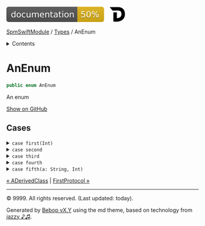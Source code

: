 <!--
Bebop simple MD theme
Copyright 2020 Bebop Authors
Licensed under MIT (https://github.com/johnfairh/Bebop/blob/master/LICENSE)
-->
![50%](../badge.svg)
[![Open in Dash](../img/dash.svg)](dash-feed://https%3A%2F%2Fwww%2Egoogle%2Ecom%2F)


[SpmSwiftModule](../index.md)
 / [Types](../types.md?swift) / AnEnum


<details>
<summary>Contents</summary>


[Types](../types.md?swift)

  * [ABaseClass](../types/abaseclass.md?swift)


  * [ADerivedClass](../types/aderivedclass.md?swift)


  * AnEnum


  * [FirstProtocol](../types/firstprotocol1.md?swift)


  * [GenericBase](../types/genericbase.md?swift)


  * [Nop](../types/nop.md?swift)


  * [PropertyWrapperClient](../types/propertywrapperclient.md?swift)


  * [SecondProtocol](../types/secondprotocol.md?swift)


  * [SpmSwiftModule](../types/spmswiftmodule.md?swift)

    * [Nested1](../types/spmswiftmodule/nested1.md?swift)

    * [Nested2](../types/spmswiftmodule.md?swift#nested2)


  * [T](../types.md?swift#t1)



[Functions](../functions.md?swift)

  * [deprecatedFunction(callback:)](../functions.md?swift#deprecatedfunctioncallback)


  * [functionA(arg1:_:arg3:)](../functions.md?swift#functionaarg1_arg3)



[Operators](../operators.md?swift)

  * [+(T, T)](../operators.md?swift#t-t)



[Extensions](../extensions.md?swift)

  * [Collection](../extensions/collection.md?swift)


  * [String.Element](../extensions/stringelement.md?swift)





</details>

# AnEnum



``` swift
public enum AnEnum
```










An enum











[Show on GitHub](https://www.bbc.co.uk//Sources/SpmSwiftModule/SpmSwiftModule.swift#L24-L33)



## Cases









<details>
<summary><code>case first(Int)</code></summary>








First case






#### Declaration

``` swift
case first(Int)
```










[Show on GitHub](https://www.bbc.co.uk//Sources/SpmSwiftModule/SpmSwiftModule.swift#L26)
</details>









<details>
<summary><code>case second</code></summary>








Second case






#### Declaration

``` swift
case second
```










[Show on GitHub](https://www.bbc.co.uk//Sources/SpmSwiftModule/SpmSwiftModule.swift#L28)
</details>









<details>
<summary><code>case third</code></summary>








Third & Fourth cases - [`second`](../types/anenum.md#second)






#### Declaration

``` swift
case third
```










[Show on GitHub](https://www.bbc.co.uk//Sources/SpmSwiftModule/SpmSwiftModule.swift#L30)
</details>









<details>
<summary><code>case fourth</code></summary>








Third & Fourth cases - [`second`](../types/anenum.md#second)






#### Declaration

``` swift
case fourth
```










[Show on GitHub](https://www.bbc.co.uk//Sources/SpmSwiftModule/SpmSwiftModule.swift#L30)
</details>









<details>
<summary><code>case fifth(a: String, Int)</code></summary>








Fifth case






#### Declaration

``` swift
case fifth(a: String, _: Int)
```










[Show on GitHub](https://www.bbc.co.uk//Sources/SpmSwiftModule/SpmSwiftModule.swift#L32)
</details>





[&laquo; ADerivedClass](../types/aderivedclass.md?swift) | [FirstProtocol &raquo;](../types/firstprotocol1.md?swift)


-----
&copy; 9999. All rights reserved. (Last updated: today).


Generated by [Bebop vX.Y](https://github.com/johnfairh/Bebop)
using the md theme, based on technology from
[jazzy ♪♫](https://github.com/realm/jazzy).


